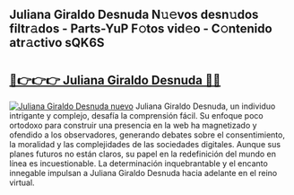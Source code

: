 ## Juliana Giraldo Desnuda N𝚞𝚎vos desn𝚞dos filtr𝚊dos - Parts-YuP F𝚘tos vid𝚎o - C𝚘ntenido atr𝚊ctivo sQK6S

# <h2><a href="http://mb7alx.tromn.icu/?c=Juliana+Giraldo+Desnuda">🔗👉👉👉 Juliana Giraldo Desnuda 🔗🔗</a></h2>

[![Juliana Giraldo Desnuda nuevo](https://i.imgur.com/pEAQMta.gif)](http://mb7alx.tromn.icu/?c=Juliana+Giraldo+Desnuda)
Juliana Giraldo Desnuda, un individuo intrigante y complejo, desafía la comprensión fácil. Su enfoque poco ortodoxo para construir una presencia en la web ha magnetizado y ofendido a los observadores, generando debates sobre el consentimiento, la moralidad y las complejidades de las sociedades digitales. Aunque sus planes futuros no están claros, su papel en la redefinición del mundo en línea es incuestionable. La determinación inquebrantable y el encanto innegable impulsan a Juliana Giraldo Desnuda hacia adelante en el reino virtual.
